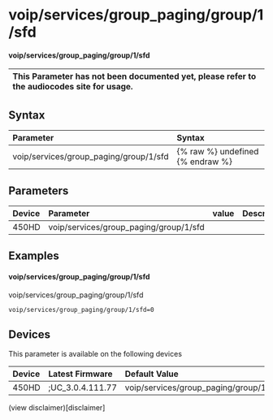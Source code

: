 ﻿---
description: voip/services/group_paging/group/1/sfd
search:
    keywords: ['voip','services','group_paging','group','1','sfd']
---

# voip/services/group_paging/group/1/sfd

#### voip/services/group_paging/group/1/sfd


| This Parameter has not been documented yet, please refer to the audiocodes site for usage.  |
| :--- |

## Syntax
| Parameter | Syntax |
| :--- | :--- |
|voip/services/group_paging/group/1/sfd | {% raw %} undefined {% endraw %} |

## Parameters
|Device|Parameter|value|Description|
|:---|:---|:---|:---|
| 450HD | voip/services/group_paging/group/1/sfd |  |  |

## Examples
#### voip/services/group_paging/group/1/sfd

voip/services/group_paging/group/1/sfd

```
voip/services/group_paging/group/1/sfd=0
```

## Devices
This parameter is available on the following devices

| Device | Latest Firmware | Default Value |
|:---|:---|:---|
| 450HD | ;UC_3.0.4.111.77 | voip/services/group_paging/group/1/sfd=0 

(view disclaimer)[disclaimer]
